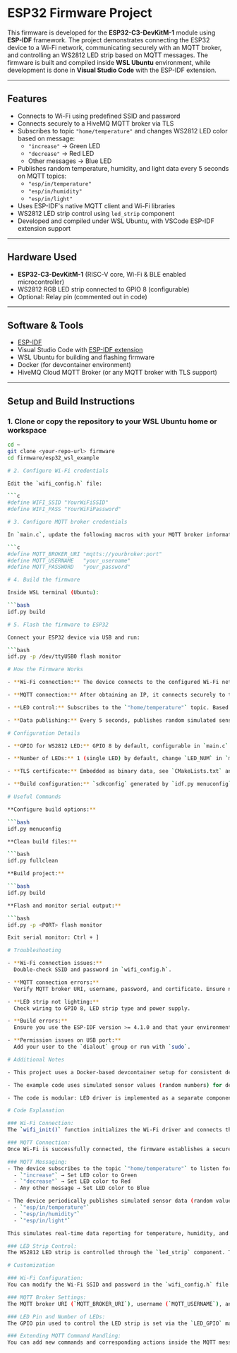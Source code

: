 # ESP32 Firmware Project

This firmware is developed for the **ESP32-C3-DevKitM-1** module using **ESP-IDF** framework. The project demonstrates connecting the ESP32 device to a Wi-Fi network, communicating securely with an MQTT broker, and controlling an WS2812 LED strip based on MQTT messages. The firmware is built and compiled inside **WSL Ubuntu** environment, while development is done in **Visual Studio Code** with the ESP-IDF extension.

---

## Features

- Connects to Wi-Fi using predefined SSID and password
- Connects securely to a HiveMQ MQTT broker via TLS
- Subscribes to topic `"home/temperature"` and changes WS2812 LED color based on message:
  - `"increase"` → Green LED
  - `"decrease"` → Red LED
  - Other messages → Blue LED
- Publishes random temperature, humidity, and light data every 5 seconds on MQTT topics:
  - `"esp/in/temperature"`
  - `"esp/in/humidity"`
  - `"esp/in/light"`
- Uses ESP-IDF's native MQTT client and Wi-Fi libraries
- WS2812 LED strip control using `led_strip` component
- Developed and compiled under WSL Ubuntu, with VSCode ESP-IDF extension support

---

## Hardware Used

- **ESP32-C3-DevKitM-1** (RISC-V core, Wi-Fi & BLE enabled microcontroller)
- WS2812 RGB LED strip connected to GPIO 8 (configurable)
- Optional: Relay pin (commented out in code)

---

## Software & Tools

- [ESP-IDF](https://docs.espressif.com/projects/esp-idf/en/latest/esp32c3/get-started/)
- Visual Studio Code with [ESP-IDF extension](https://marketplace.visualstudio.com/items?itemName=espressif.esp-idf-extension)
- WSL Ubuntu for building and flashing firmware
- Docker (for devcontainer environment)
- HiveMQ Cloud MQTT Broker (or any MQTT broker with TLS support)

---

## Setup and Build Instructions

### 1. Clone or copy the repository to your WSL Ubuntu home or workspace

```bash
cd ~
git clone <your-repo-url> firmware
cd firmware/esp32_wsl_example

# 2. Configure Wi-Fi credentials

Edit the `wifi_config.h` file:

```c
#define WIFI_SSID "YourWiFiSSID"
#define WIFI_PASS "YourWiFiPassword"

# 3. Configure MQTT broker credentials

In `main.c`, update the following macros with your MQTT broker information:

```c
#define MQTT_BROKER_URI "mqtts://yourbroker:port"
#define MQTT_USERNAME   "your_username"
#define MQTT_PASSWORD   "your_password"

# 4. Build the firmware

Inside WSL terminal (Ubuntu):

```bash
idf.py build

# 5. Flash the firmware to ESP32

Connect your ESP32 device via USB and run:

```bash
idf.py -p /dev/ttyUSB0 flash monitor

# How the Firmware Works

- **Wi-Fi connection:** The device connects to the configured Wi-Fi network and automatically reconnects if disconnected.

- **MQTT connection:** After obtaining an IP, it connects securely to the MQTT broker using TLS certificate stored as binary data.

- **LED control:** Subscribes to the `"home/temperature"` topic. Based on received messages, the LED color changes.

- **Data publishing:** Every 5 seconds, publishes random simulated sensor data (temperature, humidity, light) to respective MQTT topics.

# Configuration Details

- **GPIO for WS2812 LED:** GPIO 8 by default, configurable in `main.c`

- **Number of LEDs:** 1 (single LED) by default, change `LED_NUM` in `main.c` if needed

- **TLS certificate:** Embedded as binary data, see `CMakeLists.txt` and certificate file `hivemq_cert.pem`

- **Build configuration:** `sdkconfig` generated by `idf.py menuconfig`, you can run this to customize

# Useful Commands

**Configure build options:**

```bash
idf.py menuconfig

**Clean build files:**

```bash
idf.py fullclean

**Build project:**

```bash
idf.py build

**Flash and monitor serial output:**

```bash
idf.py -p <PORT> flash monitor

Exit serial monitor: Ctrl + ]

# Troubleshooting

- **Wi-Fi connection issues:**  
  Double-check SSID and password in `wifi_config.h`.

- **MQTT connection errors:**  
  Verify MQTT broker URI, username, password, and certificate. Ensure network access.

- **LED strip not lighting:**  
  Check wiring to GPIO 8, LED strip type and power supply.

- **Build errors:**  
  Ensure you use the ESP-IDF version >= 4.1.0 and that your environment variables are correctly set.

- **Permission issues on USB port:**  
  Add your user to the `dialout` group or run with `sudo`.

# Additional Notes

- This project uses a Docker-based devcontainer setup for consistent development environment with ESP-IDF and QEMU emulator.

- The example code uses simulated sensor values (random numbers) for demonstration purposes. Replace with real sensor drivers as needed.

- The code is modular: LED driver is implemented as a separate component under `components/led_strip`.

# Code Explanation

### Wi-Fi Connection:
The `wifi_init()` function initializes the Wi-Fi driver and connects the ESP32 device to the configured Wi-Fi network using the credentials defined in `wifi_config.h`. It handles connection retries and status monitoring to ensure a stable connection.

### MQTT Connection:
Once Wi-Fi is successfully connected, the firmware establishes a secure MQTT connection to the broker using TLS. The MQTT client authenticates with the broker using the username and password constants (`MQTT_USERNAME`, `MQTT_PASSWORD`) defined in `main.c`.

### MQTT Messaging:
- The device subscribes to the topic `"home/temperature"` to listen for incoming commands. Based on the message payload, it changes the LED strip color as follows:
  - `"increase"` → Set LED color to Green
  - `"decrease"` → Set LED color to Red
  - Any other message → Set LED color to Blue

- The device periodically publishes simulated sensor data (random values) to the following topics:
  - `"esp/in/temperature"`
  - `"esp/in/humidity"`
  - `"esp/in/light"`

This simulates real-time data reporting for temperature, humidity, and light intensity.

### LED Strip Control:
The WS2812 LED strip is controlled through the `led_strip` component. The firmware uses this driver to set the color and brightness of the LEDs based on MQTT commands or internal logic.

# Customization

### Wi-Fi Configuration:
You can modify the Wi-Fi SSID and password in the `wifi_config.h` file to match your local network credentials.

### MQTT Broker Settings:
The MQTT broker URI (`MQTT_BROKER_URI`), username (`MQTT_USERNAME`), and password (`MQTT_PASSWORD`) are defined as constants inside the `main.c` file. Update these values to connect to your own MQTT broker.

### LED Pin and Number of LEDs:
The GPIO pin used to control the LED strip is set via the `LED_GPIO` macro, and the number of LEDs in the strip is defined by `LED_NUM`. Adjust these macros according to your hardware setup.

### Extending MQTT Command Handling:
You can add new commands and corresponding actions inside the MQTT message callback handler to expand the device’s functionality. This allows you to customize how the device reacts to different MQTT messages, enabling features like different light patterns, device modes, or triggering other hardware peripherals.

